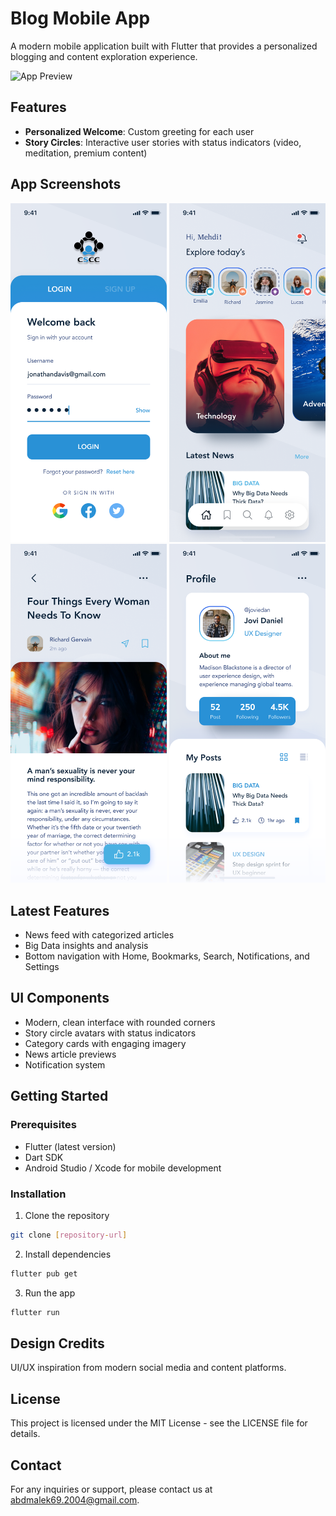 # Blog Mobile App

A modern mobile application built with Flutter that provides a personalized blogging and content exploration experience.

![App Preview](assets/screenshots/home.png)

## Features

- **Personalized Welcome**: Custom greeting for each user
- **Story Circles**: Interactive user stories with status indicators (video, meditation, premium content)

## App Screenshots

<div align="center">
  <img src="lib/screenshots/login.png" width="250"/>
  <img src="lib/screenshots/home.png" width="250"/>
  <img src="lib/screenshots/article.png" width="250"/>
  <img src="lib/screenshots/profile.png" width="250"/>
</div>

## Latest Features
- News feed with categorized articles
- Big Data insights and analysis
- Bottom navigation with Home, Bookmarks, Search, Notifications, and Settings

## UI Components
- Modern, clean interface with rounded corners
- Story circle avatars with status indicators
- Category cards with engaging imagery
- News article previews
- Notification system

## Getting Started

### Prerequisites
- Flutter (latest version)
- Dart SDK
- Android Studio / Xcode for mobile development

### Installation

1. Clone the repository
```bash
git clone [repository-url]
```

2. Install dependencies
```bash
flutter pub get
```

3. Run the app
```bash
flutter run
```

## Design Credits
UI/UX inspiration from modern social media and content platforms.

## License
This project is licensed under the MIT License - see the LICENSE file for details.

## Contact

For any inquiries or support, please contact us at abdmalek69.2004@gmail.com.


